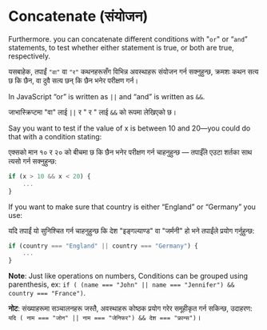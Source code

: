 # Concatenate (संयोजन)

Furthermore. you can concatenate different conditions with "`or`" or “`and`” statements, to test whether either statement is true, or both are true, respectively.

यसबाहेक, तपाईं `"वा"` वा `"र"` कथनहरूसँग विभिन्न अवस्थाहरू संयोजन गर्न सक्नुहुन्छ, क्रमशः कथन सत्य छ कि छैन, वा दुवै सत्य छन् कि छैन भनेर परीक्षण गर्न।

In JavaScript “or” is written as `||` and “and” is written as `&&`.

जाभास्क्रिप्टमा "वा" लाई `||` र " र " लाई `&&` को रूपमा लेखिएको छ।

Say you want to test if the value of x is between 10 and 20—you could do that with a condition stating:

एक्सको मान १० र २० को बीचमा छ कि छैन भनेर परीक्षण गर्न चाहनुहुन्छ — तपाईँले एउटा शर्तका साथ त्यसो गर्न सक्नुहुन्छ:

```javascript
if (x > 10 && x < 20) {
    ...
}
```

If you want to make sure that country is either “England” or “Germany” you use:

यदि तपाईं यो सुनिश्चित गर्न चाहनुहुन्छ कि देश "इङ्गल्याण्ड" वा "जर्मनी" हो भने तपाईंले प्रयोग गर्नुहुन्छ:

```javascript
if (country === "England" || country === "Germany") {
    ...
}
```

**Note**: Just like operations on numbers, Conditions can be grouped using parenthesis, ex: `if ( (name === "John" || name === "Jennifer") && country === "France")`.

**नोट**: संख्याहरूमा सञ्चालनहरू जस्तै, अवस्थाहरू कोष्ठक प्रयोग गरेर समूहीकृत गर्न सकिन्छ, उदाहरण: `यदि ( नाम === "जोन" || नाम === "जेनिफर") && देश === "फ्रान्स")`।
